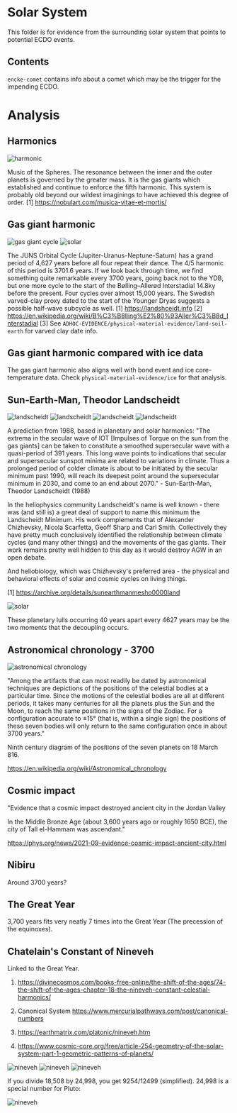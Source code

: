 # Solar System

This folder is for evidence from the surrounding solar system that points to potential ECDO events.

## Contents

`encke-comet` contains info about a comet which may be the trigger for the impending ECDO.

# Analysis

## Harmonics

![harmonic](img/gas-giant-harmonic.jpg "harmonic")

Music of the Spheres. The resonance between the inner and the outer planets is governed by the greater mass. It is the gas giants which established and continue to enforce the fifth harmonic. This system is probably old beyond our wildest imaginings to have achieved this degree of order.
[1] https://nobulart.com/musica-vitae-et-mortis/

## Gas giant harmonic

![gas giant cycle](img/gas-giant-cycle.jpg "gas giant cycle")
![solar](img/solar.jpg "solar")

The JUNS Orbital Cycle (Jupiter-Uranus-Neptune-Saturn) has a grand period of 4,627 years before all four repeat their dance. The 4/5 harmonic of this period is 3701.6 years. If we look back through time, we find something quite remarkable every 3700 years, going back not to the YDB, but one more cycle to the start of the Bølling–Allerød Interstadial 14.8ky before the present. Four cycles over almost 15,000 years. The Swedish varved-clay proxy dated to the start of the Younger Dryas suggests a possible half-wave subcycle as well.
[1] https://landshceidt.info
[2] https://en.wikipedia.org/wiki/B%C3%B8lling%E2%80%93Aller%C3%B8d_Interstadial
[3] See `ADHOC-EVIDENCE/physical-material-evidence/land-soil-earth` for varved clay date info.

## Gas giant harmonic compared with ice data

The gas giant harmonic also aligns well with bond event and ice core-temperature data. Check `physical-material-evidence/ice` for that analysis.

## Sun-Earth-Man, Theodor Landscheidt

![landscheidt](img/landscheidt1.jpg "landscheidt")
![landscheidt](img/landscheidt2.jpg "landscheidt")
![landscheidt](img/landscheidt3.jpg "landscheidt")
![landscheidt](img/landscheidt4.jpg "landscheidt")

A prediction from 1988, based in planetary and solar harmonics: "The extrema in the secular wave of IOT [Impulses of Torque on the sun from the gas giants] can be taken to constitute a smoothed supersecular wave with a quasi-period of 391 years. This long wave points to indications that secular and supersecular sunspot minima are related to variations in climate. Thus a prolonged period of colder climate is about to be initiated by the secular minimum past 1990, will reach its deepest point around the supersecular minimum in 2030, and come to an end about 2070." - Sun-Earth-Man, Theodor Landscheidt (1988)

In the heliophysics community Landscheidt's name is well known - there was (and still is) a great deal of support to name this minimum the Landscheidt Minimum. His work complements that of Alexander Chizhevsky, Nicola Scarfetta, Geoff Sharp and Carl Smith. Collectively they have pretty much conclusively identified the relationship between climate cycles (and many other things) and the movements of the gas giants. Their work remains pretty well hidden to this day as it would destroy AGW in an open debate.

And heliobiology, which was Chizhevsky's preferred area - the physical and behavioral effects of solar and cosmic cycles on living things.

[1] https://archive.org/details/sunearthmanmesho0000land

![solar](img/solar.jpg "solar")

These planetary lulls occurring 40 years apart every 4627 years may be the two moments that the decoupling occurs.

## Astronomical chronology - 3700

![astronomical chronology](img/astronomical-chronology.jpg "astronomical chronology")

"Among the artifacts that can most readily be dated by astronomical techniques are depictions of the positions of the celestial bodies at a particular time. Since the motions of the celestial bodies are all at different periods, it takes many centuries for all the planets plus the Sun and the Moon, to reach the same positions in the signs of the Zodiac. For a configuration accurate to ±15° (that is, within a single sign) the positions of these seven bodies will only return to the same configuration once in about 3700 years."

Ninth century diagram of the positions of the seven planets on 18 March 816.

https://en.wikipedia.org/wiki/Astronomical_chronology

## Cosmic impact

"Evidence that a cosmic impact destroyed ancient city in the Jordan Valley

In the Middle Bronze Age (about 3,600 years ago or roughly 1650 BCE), the city of Tall el-Hammam was ascendant."

https://phys.org/news/2021-09-evidence-cosmic-impact-ancient-city.html

## Nibiru

Around 3700 years?

## The Great Year

3,700 years fits very neatly 7 times into the Great Year (The precession of the equinoxes).

## Chatelain's Constant of Nineveh

Linked to the Great Year.

1. https://divinecosmos.com/books-free-online/the-shift-of-the-ages/74-the-shift-of-the-ages-chapter-18-the-nineveh-constant-celestial-harmonics/

2. Canonical System https://www.mercurialpathways.com/post/canonical-numbers

3. https://earthmatrix.com/platonic/nineveh.htm 

4.  https://www.cosmic-core.org/free/article-254-geometry-of-the-solar-system-part-1-geometric-patterns-of-planets/

![nineveh](img/nineveh1 "nineveh")
![nineveh](img/nineveh2 "nineveh")
![nineveh](img/nineveh3 "nineveh")

If you divide 18,508 by 24,998, you get 9254/12499 (simplified). 24,998 is a special number for Pluto:

![nineveh](img/nineveh4 "nineveh")